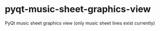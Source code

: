 # pyqt-music-sheet-graphics-view
PyQt music sheet graphics view (only music sheet lines exist currently)
